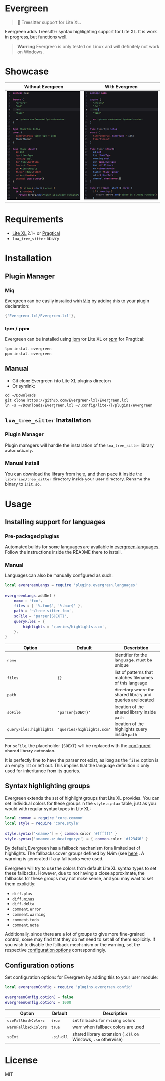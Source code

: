 # Evergreen
> 🌳 Treesitter support for Lite XL.

Evergreen adds Treesitter syntax highlighting support for Lite XL.
It is work in progress, but functions well.

> **Warning**
> Evergreen is only tested on Linux and will definitely not work on Windows.

# Showcase

| Without Evergreen                              | With Evergreen                                 |
| ---------------------------------------------- | ---------------------------------------------- |
| ![](before.png)                                |                                 ![](after.png) |

# Requirements
- [Lite XL](https://lite-xl.com) 2.1+ or [Pragtical](https://pragtical.dev)
- `lua_tree_sitter` library

# Installation
## Plugin Manager

### Miq
Evergreen can be easily installed with [Miq](https://github.com/TorchedSammy/Miq) by
adding this to your plugin declaration:
```lua
{'Evergreen-lxl/Evergreen.lxl'},
```

### lpm / ppm
Evergreen can be installed using [lpm](https://github.com/lite-xl/lite-xl-plugin-manager)
for Lite XL or [ppm](https://github.com/pragtical/plugin-manager) for Pragtical:
```
lpm install evergreen
ppm install evergreen
```

## Manual
- Git clone Evergreen into Lite XL plugins directory
- Or symlink:  
```
cd ~/Downloads
git clone https://github.com/Evergreen-lxl/Evergreen.lxl
ln -s ~/Downloads/Evergreen.lxl ~/.config/lite-xl/plugins/evergreen
```

## `lua_tree_sitter` Installation
### Plugin Manager

Plugin managers will handle the installation of the `lua_tree_sitter` library
automatically.

### Manual Install

You can download the library from
[here](https://github.com/Evergreen-lxl/lite-xl-tree-sitter/releases), and then place
it inside the `libraries/tree_sitter` directory inside your user directory.
Rename the binary to `init.so`.

# Usage

## Installing support for languages

### Pre-packaged plugins

Automated builds for some languages are available in
[evergreen-languages](https://github.com/Evergreen-lxl/evergreen-languages).
Follow the instructions inside the README there to install.

### Manual

Languages can also be manually configured as such:
```lua
local evergreenLangs = require 'plugins.evergreen.languages'

evergreenLangs.addDef {
	name = 'foo',
	files = { '%.foo$', '%.bar$' },
	path = '~/tree-sitter-foo',
	soFile = 'parser{SOEXT}',
	queryFiles = {
		highlights = 'queries/highlights.scm',
	},
}
```

| Option                  | Default                    | Description
| ----------------------  | -------------------------- | -----------
| `name`                  |                            | identifier for the language. must be unique
| `files`                 | `{}`                       | list of patterns that matches filenames of this language
| `path`                  |                            | directory where the shared library and queries are located
| `soFile`                | `'parser{SOEXT}'`          | location of the shared library inside `path`
| `queryFiles.highlights` | `'queries/highlights.scm'` | location of the highlights query inside `path`

For `soFile`, the placeholder `{SOEXT}` will be replaced with
the [configured](#configuration-options) shared library extension.

It is perfectly fine to have the parser not exist,
as long as the `files` option is an empty list or left out.
This implies that the language definition is only used for
inheritance from its queries.

## Syntax highlighting groups

Evergreen extends the set of highlight groups that Lite XL provides.
You can set individual colors for these groups in the `style.syntax` table,
just as you would with regular syntax types in Lite XL:
```lua
local common = require 'core.common'
local style = require 'core.style'

style.syntax['<name>'] = { common.color '#ffffff' }
style.syntax['<name>.<subcategory>'] = { common.color '#123456' }
```

By default, Evergreen has a fallback mechanism for a limited set of highlights.
The fallbacks cover groups defined by Nvim (see [here](nvim-ts-highlight-groups)).
A warning is generated if any fallbacks were used.

Evergreen will try to use the colors from default Lite XL syntax types
to set these fallbacks.
However, due to not having a close approximate, the fallbacks for these groups
may not make sense, and you may want to set them explicitly:
- `diff.plus`
- `diff.minus`
- `diff.delta`
- `comment.error`
- `comment.warning`
- `comment.todo`
- `comment.note`

Additionally, since there are a lot of groups to give more fine-grained control,
some may find that they do not need to set all of them explicitly.
If you wish to disable the fallback mechanism or the warning,
set the respective [configuration options](#configuration-options) correspondingly.

## Configuration options

Set configuration options for Evergreen by adding this to your user module:
```lua
local evergreenConfig = require 'plugins.evergreen.config'

evergreenConfig.option1 = false
evergreenConfig.option2 = 1000
```

| Option               | Default      | Description
| -------------------- | ------------ | -----------
| `useFallbackColors`  | `true`       | set fallbacks for missing colors
| `warnFallbackColors` | `true`       | warn when fallback colors are used
| `soExt`              | `.so`/`.dll` | shared library extension (`.dll` on Windows, `.so` otherwise)

# License
MIT

[nvim-ts-highlight-groups]: https://neovim.io/doc/user/treesitter.html#_treesitter-syntax-highlighting:~:text=The%20following%20is%20a%20list%20of%20standard%20captures%20used%20in%20queries%20for%20Nvim
